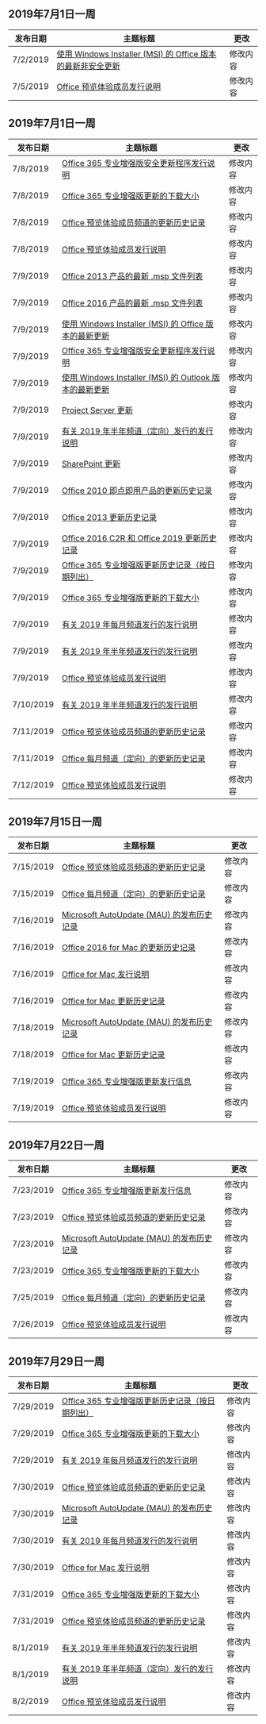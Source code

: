 <!-- This file is generated automatically each week. Changes made to this file will be overwritten.-->




## <a name="week-of-july-01-2019"></a>2019年7月1日一周


| 发布日期 |主题标题 | 更改 |
|------|------------|--------|
| 7/2/2019 | [使用 Windows Installer (MSI) 的 Office 版本的最新非安全更新](/OfficeUpdates/office-msi-non-security-updates) | 修改内容 |
| 7/5/2019 | [Office 预览体验成员发行说明](/OfficeUpdates/release-notes-office-insider) | 修改内容 |


## <a name="week-of-july-08-2019"></a>2019年7月1日一周


| 发布日期 |主题标题 | 更改 |
|------|------------|--------|
| 7/8/2019 | [Office 365 专业增强版安全更新程序发行说明](/OfficeUpdates/office365-proplus-security-updates) | 修改内容 |
| 7/8/2019 | [Office 365 专业增强版更新的下载大小](/OfficeUpdates/download-sizes-office365-proplus-updates) | 修改内容 |
| 7/8/2019 | [Office 预览体验成员频道的更新历史记录](/OfficeUpdates/update-history-office-insider) | 修改内容 |
| 7/8/2019 | [Office 预览体验成员发行说明](/OfficeUpdates/release-notes-office-insider) | 修改内容 |
| 7/9/2019 | [Office 2013 产品的最新 .msp 文件列表](/OfficeUpdates/msp-files-office-2013) | 修改内容 |
| 7/9/2019 | [Office 2016 产品的最新 .msp 文件列表](/OfficeUpdates/msp-files-office-2016) | 修改内容 |
| 7/9/2019 | [使用 Windows Installer (MSI) 的 Office 版本的最新更新](/OfficeUpdates/office-updates-msi) | 修改内容 |
| 7/9/2019 | [Office 365 专业增强版安全更新程序发行说明](/OfficeUpdates/office365-proplus-security-updates) | 修改内容 |
| 7/9/2019 | [使用 Windows Installer (MSI) 的 Outlook 版本的最新更新](/OfficeUpdates/outlook-updates-msi) | 修改内容 |
| 7/9/2019 | [Project Server 更新](/OfficeUpdates/project-server-updates) | 修改内容 |
| 7/9/2019 | [有关 2019 年半年频道（定向）发行的发行说明](/OfficeUpdates/semi-annual-channel-targeted-2019) | 修改内容 |
| 7/9/2019 | [SharePoint 更新](/OfficeUpdates/sharepoint-updates) | 修改内容 |
| 7/9/2019 | [Office 2010 即点即用产品的更新历史记录](/OfficeUpdates/update-history-office-2010-click-to-run) | 修改内容 |
| 7/9/2019 | [Office 2013 更新历史记录](/OfficeUpdates/update-history-office-2013) | 修改内容 |
| 7/9/2019 | [Office 2016 C2R 和 Office 2019 更新历史记录](/OfficeUpdates/update-history-office-2019) | 修改内容 |
| 7/9/2019 | [Office 365 专业增强版更新历史记录（按日期列出）](/OfficeUpdates/update-history-office365-proplus-by-date) | 修改内容 |
| 7/9/2019 | [Office 365 专业增强版更新的下载大小](/OfficeUpdates/download-sizes-office365-proplus-updates) | 修改内容 |
| 7/9/2019 | [有关 2019 年每月频道发行的发行说明](/OfficeUpdates/monthly-channel-2019) | 修改内容 |
| 7/9/2019 | [有关 2019 年半年频道发行的发行说明](/OfficeUpdates/semi-annual-channel-2019) | 修改内容 |
| 7/9/2019 | [Office 预览体验成员发行说明](/OfficeUpdates/release-notes-office-insider) | 修改内容 |
| 7/10/2019 | [有关 2019 年半年频道发行的发行说明](/OfficeUpdates/semi-annual-channel-2019) | 修改内容 |
| 7/11/2019 | [Office 预览体验成员频道的更新历史记录](/OfficeUpdates/update-history-office-insider) | 修改内容 |
| 7/11/2019 | [Office 每月频道（定向）的更新历史记录](/OfficeUpdates/update-history-monthly-channel-targeted) | 修改内容 |
| 7/12/2019 | [Office 预览体验成员发行说明](/OfficeUpdates/release-notes-office-insider) | 修改内容 |


## <a name="week-of-july-15-2019"></a>2019年7月15日一周


| 发布日期 |主题标题 | 更改 |
|------|------------|--------|
| 7/15/2019 | [Office 预览体验成员频道的更新历史记录](/OfficeUpdates/update-history-office-insider) | 修改内容 |
| 7/15/2019 | [Office 每月频道（定向）的更新历史记录](/OfficeUpdates/update-history-monthly-channel-targeted) | 修改内容 |
| 7/16/2019 | [Microsoft AutoUpdate (MAU) 的发布历史记录](/OfficeUpdates/release-history-microsoft-autoupdate) | 修改内容 |
| 7/16/2019 | [Office 2016 for Mac 的更新历史记录](/OfficeUpdates/release-notes-office-2016-mac) | 修改内容 |
| 7/16/2019 | [Office for Mac 发行说明](/OfficeUpdates/release-notes-office-for-mac) | 修改内容 |
| 7/16/2019 | [Office for Mac 更新历史记录](/OfficeUpdates/update-history-office-for-mac) | 修改内容 |
| 7/18/2019 | [Microsoft AutoUpdate (MAU) 的发布历史记录](/OfficeUpdates/release-history-microsoft-autoupdate) | 修改内容 |
| 7/18/2019 | [Office for Mac 更新历史记录](/OfficeUpdates/update-history-office-for-mac) | 修改内容 |
| 7/19/2019 | [Office 365 专业增强版更新发行信息](/OfficeUpdates/release-notes-office365-proplus) | 修改内容 |
| 7/19/2019 | [Office 预览体验成员发行说明](/OfficeUpdates/release-notes-office-insider) | 修改内容 |


## <a name="week-of-july-22-2019"></a>2019年7月22日一周


| 发布日期 |主题标题 | 更改 |
|------|------------|--------|
| 7/23/2019 | [Office 365 专业增强版更新发行信息](/OfficeUpdates/release-notes-office365-proplus) | 修改内容 |
| 7/23/2019 | [Office 预览体验成员频道的更新历史记录](/OfficeUpdates/update-history-office-insider) | 修改内容 |
| 7/23/2019 | [Microsoft AutoUpdate (MAU) 的发布历史记录](/OfficeUpdates/release-history-microsoft-autoupdate) | 修改内容 |
| 7/23/2019 | [Office 365 专业增强版更新的下载大小](/OfficeUpdates/download-sizes-office365-proplus-updates) | 修改内容 |
| 7/25/2019 | [Office 每月频道（定向）的更新历史记录](/OfficeUpdates/update-history-monthly-channel-targeted) | 修改内容 |
| 7/26/2019 | [Office 预览体验成员发行说明](/OfficeUpdates/release-notes-office-insider) | 修改内容 |


## <a name="week-of-july-29-2019"></a>2019年7月29日一周


| 发布日期 |主题标题 | 更改 |
|------|------------|--------|
| 7/29/2019 | [Office 365 专业增强版更新历史记录（按日期列出）](/OfficeUpdates/update-history-office365-proplus-by-date) | 修改内容 |
| 7/29/2019 | [Office 365 专业增强版更新的下载大小](/OfficeUpdates/download-sizes-office365-proplus-updates) | 修改内容 |
| 7/29/2019 | [有关 2019 年每月频道发行的发行说明](/OfficeUpdates/monthly-channel-2019) | 修改内容 |
| 7/30/2019 | [Office 预览体验成员频道的更新历史记录](/OfficeUpdates/update-history-office-insider) | 修改内容 |
| 7/30/2019 | [Microsoft AutoUpdate (MAU) 的发布历史记录](/OfficeUpdates/release-history-microsoft-autoupdate) | 修改内容 |
| 7/30/2019 | [有关 2019 年每月频道发行的发行说明](/OfficeUpdates/monthly-channel-2019) | 修改内容 |
| 7/30/2019 | [Office for Mac 发行说明](/OfficeUpdates/release-notes-office-for-mac) | 修改内容 |
| 7/31/2019 | [Office 365 专业增强版更新的下载大小](/OfficeUpdates/download-sizes-office365-proplus-updates) | 修改内容 |
| 7/31/2019 | [Office 预览体验成员频道的更新历史记录](/OfficeUpdates/update-history-office-insider) | 修改内容 |
| 8/1/2019 | [有关 2019 年半年频道发行的发行说明](/OfficeUpdates/semi-annual-channel-2019) | 修改内容 |
| 8/1/2019 | [有关 2019 年半年频道（定向）发行的发行说明](/OfficeUpdates/semi-annual-channel-targeted-2019) | 修改内容 |
| 8/2/2019 | [Office 预览体验成员发行说明](/OfficeUpdates/release-notes-office-insider) | 修改内容 |
